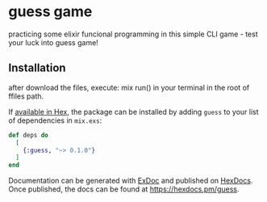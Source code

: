 # guess game
practicing some elixir funcional programming in this simple CLI game - test your luck into guess game!

## Installation
after download the files, execute: mix run() in your terminal in the root of ffiles path.

If [available in Hex](https://hex.pm/docs/publish), the package can be installed
by adding `guess` to your list of dependencies in `mix.exs`:

```elixir
def deps do
  [
    {:guess, "~> 0.1.0"}
  ]
end
```

Documentation can be generated with [ExDoc](https://github.com/elixir-lang/ex_doc)
and published on [HexDocs](https://hexdocs.pm). Once published, the docs can
be found at <https://hexdocs.pm/guess>.

